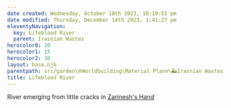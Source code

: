 ```yaml
---
date created: Wednesday, October 18th 2023, 10:19:51 pm
date modified: Thursday, December 14th 2023, 1:41:27 pm
eleventyNavigation:
  key: Lifeblood River
  parent: Irasnian Wastes
herocolor0: 10
herocolor1: 15
herocolor2: 30
layout: base.njk
parentpath: src/garden\🌐Worldbuilding\Material Plane\🏜️Irasnian Wastes/Irasnian Wastes.md
title: Lifeblood River
---
```


River emerging from little cracks in [Zarinesh's Hand](/garden/%F0%9F%8C%90Worldbuilding%5CMaterial%20Plane%5C%F0%9F%8F%9C%EF%B8%8FIrasnian%20Wastes%5CRegions/Zarinesh%27s%20Hand)